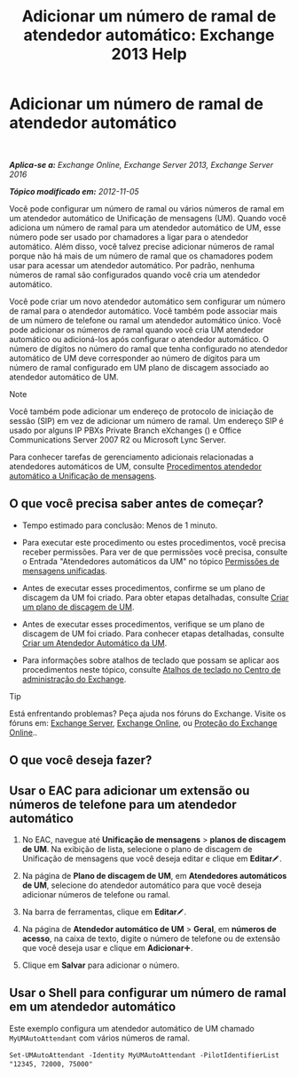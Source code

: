 ﻿---
title: 'Adicionar um número de ramal de atendedor automático: Exchange 2013 Help'
TOCTitle: Adicionar um número de ramal de atendedor automático
ms:assetid: f2bd62ba-1e01-4cb7-862c-c750752e20e0
ms:mtpsurl: https://technet.microsoft.com/pt-br/library/Bb232200(v=EXCHG.150)
ms:contentKeyID: 50486984
ms.date: 05/22/2018
mtps_version: v=EXCHG.150
ms.translationtype: MT
---

# Adicionar um número de ramal de atendedor automático

 

_**Aplica-se a:** Exchange Online, Exchange Server 2013, Exchange Server 2016_

_**Tópico modificado em:** 2012-11-05_

Você pode configurar um número de ramal ou vários números de ramal em um atendedor automático de Unificação de mensagens (UM). Quando você adiciona um número de ramal para um atendedor automático de UM, esse número pode ser usado por chamadores a ligar para o atendedor automático. Além disso, você talvez precise adicionar números de ramal porque não há mais de um número de ramal que os chamadores podem usar para acessar um atendedor automático. Por padrão, nenhuma números de ramal são configurados quando você cria um atendedor automático.

Você pode criar um novo atendedor automático sem configurar um número de ramal para o atendedor automático. Você também pode associar mais de um número de telefone ou ramal um atendedor automático único. Você pode adicionar os números de ramal quando você cria UM atendedor automático ou adicioná-los após configurar o atendedor automático. O número de dígitos no número do ramal que tenha configurado no atendedor automático de UM deve corresponder ao número de dígitos para um número de ramal configurado em UM plano de discagem associado ao atendedor automático de UM.


> [!NOTE]
> Você também pode adicionar um endereço de protocolo de iniciação de sessão (SIP) em vez de adicionar um número de ramal. Um endereço SIP é usado por alguns IP PBXs Private Branch eXchanges () e Office Communications Server 2007 R2 ou Microsoft Lync Server.



Para conhecer tarefas de gerenciamento adicionais relacionadas a atendedores automáticos de UM, consulte [Procedimentos atendedor automático a Unificação de mensagens](um-auto-attendant-procedures-exchange-2013-help.md).

## O que você precisa saber antes de começar?

  - Tempo estimado para conclusão: Menos de 1 minuto.

  - Para executar este procedimento ou estes procedimentos, você precisa receber permissões. Para ver de que permissões você precisa, consulte o Entrada "Atendedores automáticos da UM" no tópico [Permissões de mensagens unificadas](unified-messaging-permissions-exchange-2013-help.md).

  - Antes de executar esses procedimentos, confirme se um plano de discagem da UM foi criado. Para obter etapas detalhadas, consulte [Criar um plano de discagem de UM](create-a-um-dial-plan-exchange-2013-help.md).

  - Antes de executar esses procedimentos, verifique se um plano de discagem de UM foi criado. Para conhecer etapas detalhadas, consulte [Criar um Atendedor Automático da UM](create-a-um-auto-attendant-exchange-2013-help.md).

  - Para informações sobre atalhos de teclado que possam se aplicar aos procedimentos neste tópico, consulte [Atalhos de teclado no Centro de administração do Exchange](keyboard-shortcuts-in-the-exchange-admin-center-exchange-online-protection-help.md).


> [!TIP]
> Está enfrentando problemas? Peça ajuda nos fóruns do Exchange. Visite os fóruns em: <A href="https://go.microsoft.com/fwlink/p/?linkid=60612">Exchange Server</A>, <A href="https://go.microsoft.com/fwlink/p/?linkid=267542">Exchange Online</A>, ou <A href="https://go.microsoft.com/fwlink/p/?linkid=285351">Proteção do Exchange Online</A>..



## O que você deseja fazer?

## Usar o EAC para adicionar um extensão ou números de telefone para um atendedor automático

1.  No EAC, navegue até **Unificação de mensagens** \> **planos de discagem de UM**. Na exibição de lista, selecione o plano de discagem de Unificação de mensagens que você deseja editar e clique em **Editar**![Ícone de edição](images/JJ218640.6f53ccb2-1f13-4c02-bea0-30690e6ea71d(EXCHG.150).gif "Ícone de edição").

2.  Na página de **Plano de discagem de UM**, em **Atendedores automáticos de UM**, selecione do atendedor automático para que você deseja adicionar números de telefone ou ramal.

3.  Na barra de ferramentas, clique em **Editar**![Ícone de edição](images/JJ218640.6f53ccb2-1f13-4c02-bea0-30690e6ea71d(EXCHG.150).gif "Ícone de edição").

4.  Na página de **Atendedor automático de UM** \> **Geral**, em **números de acesso**, na caixa de texto, digite o número de telefone ou de extensão que você deseja usar e clique em **Adicionar**![Ícone Adicionar](images/JJ218640.c1e75329-d6d7-4073-a27d-498590bbb558(EXCHG.150).gif "Ícone Adicionar").

5.  Clique em **Salvar** para adicionar o número.

## Usar o Shell para configurar um número de ramal em um atendedor automático

Este exemplo configura um atendedor automático de UM chamado `MyUMAutoAttendant` com vários números de ramal.

    Set-UMAutoAttendant -Identity MyUMAutoAttendant -PilotIdentifierList "12345, 72000, 75000"


